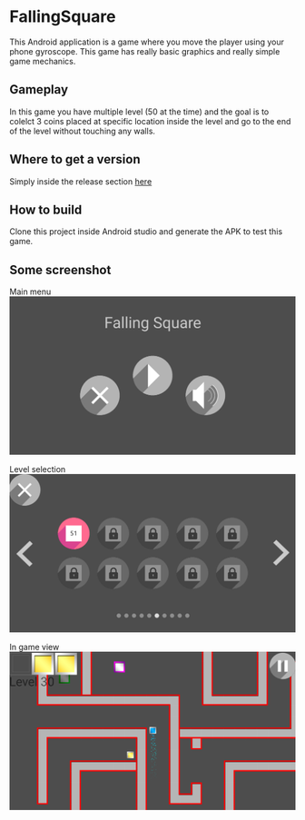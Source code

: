 # FallingSquare
This Android application is a game where you move the player using your phone gyroscope. This game has really basic graphics and really simple game mechanics.

## Gameplay
In this game you have multiple level (50 at the time) and the goal is to colelct 3 coins placed at specific location inside the level and go to the end of the level without touching any walls. 

## Where to get a version
Simply inside the release section [here](https://github.com/Blackoutburst/FallingSquare/releases)

## How to build
Clone this project inside Android studio and generate the APK to test this game.

## Some screenshot
Main menu
![Main menu](/screen1.png)

Level selection
![Level Selection](/screen2.png)

In game view
![In game](/screen3.png)
